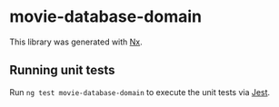 # movie-database-domain

This library was generated with [Nx](https://nx.dev).

## Running unit tests

Run `ng test movie-database-domain` to execute the unit tests via [Jest](https://jestjs.io).
